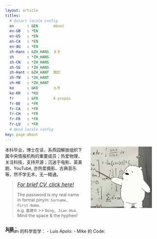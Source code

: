 ```yaml
---
layout: article
titles:
  # @start locale config
  en      : &EN       About
  en-GB   : *EN
  en-US   : *EN
  en-CA   : *EN
  en-AU   : *EN
  zh-Hans : &ZH_HANS  关于
  zh      : *ZH_HANS
  zh-CN   : *ZH_HANS
  zh-SG   : *ZH_HANS
  zh-Hant : &ZH_HANT  關於
  zh-TW   : *ZH_HANT
  zh-HK   : *ZH_HANT
  ko      : &KO       소개
  ko-KR   : *KO
  fr      : &FR       À propos
  fr-BE   : *FR
  fr-CA   : *FR
  fr-CH   : *FR
  fr-FR   : *FR
  fr-LU   : *FR
  # @end locale config
key: page-about
---
```


<div style="float: right; margin: 24px; margin-top: 0px;">
  <img src="/assets/figs/icebear_calculus.jpg" alt="Bryan" width="200px" />
</div>

本科毕业，博士在读，系燕园解放组织下属中央情报机构的重要成员；热爱物理，关注科技，支持开源；沉迷于电影、英美剧、YouTube, 亦热爱摄影、古典音乐等，然不学无术，无一精通。

> <big>[_For brief CV, click here!_](/assets/docs/CV.pdf)</big>
>
> The password is my real name in formal pinyin: `Surname, First-Name`.<br/>
e.g. `董建华` >> `Dong, Jian-Hua`. Mind the space & the hyphen!

<div style="margin-bottom: -.8rem; margin-top: 1.6rem">
<b>友链：</b>
</div>
- Brian 的科学哲学：<https://proscience2.wordpress.com>
- Luis Apolo: <https://lui-apolo.github.io>
- Mike 的 Code: <https://mikeyan01.github.io>

<!-- {% highlight javascript %}
{% endhighlight %} -->

